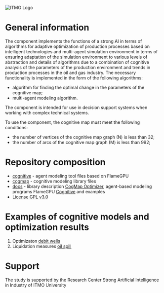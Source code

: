 ﻿![ITMO Logo](https://gitlab.actcognitive.org/itmo-sai-code/organ/-/raw/main/docs/AIM-Strong_Sign_Norm-01_Colors.svg)

# General information #

The component implements the functions of a strong AI in terms of algorithms for adaptive optimization of production
processes based on intelligent technologies and multi-agent simulation environment in terms of ensuring adaptation
of the simulation environment to various levels of abstraction and details of algorithms due to a combination of cognitive
analysis of the parameters of the production environment and trends in production processes in the oil and gas industry.
The necessary functionality is implemented in the form of the following algorithms:
* algorithm for finding the optimal change in the parameters of the cognitive map;
* multi-agent modeling algorithm.

The component is intended for use in decision support systems when working with complex technical systems.

To use the component, the cognitive map must meet the following conditions:
* the number of vertices of the cognitive map graph (N) is less than 32;
* the number of arcs of the cognitive map graph (M) is less than 992;

# Repository composition #

* [cognitive](cognitive) - agent modeling tool files based on FlameGPU
* [cogmap](cogmap) - cognitive modeling library files
* [docs](docs) - library description [CogMap Optimizer](docs/cogmap_en.md), agent-based modeling programs 
FlameGPU [Cognitive](docs/cognitive_en.md) and examples
* [License GPL v3.0](LICENSE.md)

# Examples of cognitive models and optimization results #
1. Optimizaton [debit wells](docs/example1/Control_example_1_ReadMe_en.md)
2. Liquidation measures [oil spill](docs/example2/Control_example_2_ReadMe_en.md)

# Support #
The study is supported by the Research Center Strong Artificial Intelligence in Industry of ITMO University

